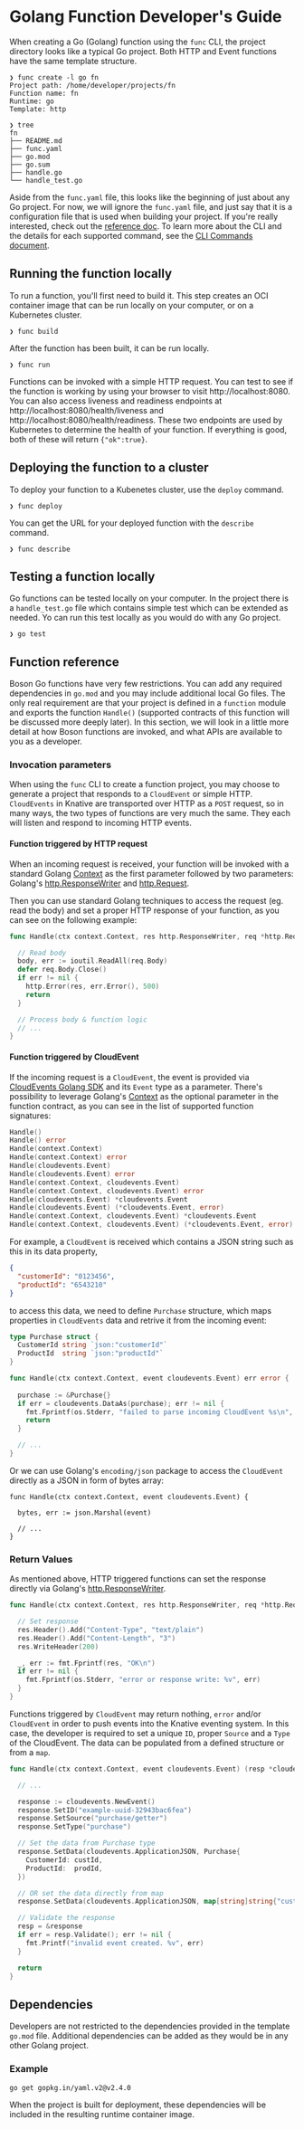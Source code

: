 # Golang Function Developer's Guide

When creating a Go (Golang) function using the `func` CLI, the project directory
looks like a typical Go project. Both HTTP and Event functions have the same
template structure.

```
❯ func create -l go fn
Project path: /home/developer/projects/fn
Function name: fn
Runtime: go
Template: http

❯ tree
fn
├── README.md
├── func.yaml
├── go.mod
├── go.sum
├── handle.go
└── handle_test.go
```

Aside from the `func.yaml` file, this looks like the beginning of just about
any Go project. For now, we will ignore the `func.yaml` file, and just
say that it is a configuration file that is used when building your project.
If you're really interested, check out the [reference doc](config-reference.doc).
To learn more about the CLI and the details for each supported command, see
the [CLI Commands document](commands.md#cli-commands).

## Running the function locally

To run a function, you'll first need to build it. This step creates an OCI
container image that can be run locally on your computer, or on a Kubernetes
cluster.

```
❯ func build
```

After the function has been built, it can be run locally.

```
❯ func run
```

Functions can be invoked with a simple HTTP request. 
You can test to see if the function is working by using your browser to visit
http://localhost:8080. You can also access liveness and readiness
endpoints at http://localhost:8080/health/liveness and
http://localhost:8080/health/readiness. These two endpoints are used
by Kubernetes to determine the health of your function. If everything
is good, both of these will return `{"ok":true}`.

## Deploying the function to a cluster

To deploy your function to a Kubenetes cluster, use the `deploy` command.

```
❯ func deploy
```

You can get the URL for your deployed function with the `describe` command.

```
❯ func describe
```

## Testing a function locally


Go functions can be tested locally on your computer. In the project there is
a `handle_test.go` file which contains simple test which can be extended as needed. 
Yo can run this test locally as you would do with any Go project.

```
❯ go test
```

## Function reference

Boson Go functions have very few restrictions. You can add any required dependencies
in `go.mod` and you may include additional local Go files. The only real requirement are 
that your project is defined in a `function` module and exports the function `Handle()` 
(supported contracts of this function will be discussed more deeply later).
In this section, we will look in a little more detail at how Boson functions are invoked,
and what APIs are available to you as a developer.

### Invocation parameters

When using the `func` CLI to create a function project, you may choose to generate a project
that responds to a `CloudEvent` or simple HTTP. `CloudEvents` in Knative are transported over
HTTP as a `POST` request, so in many ways, the two types of functions are very much the same.
They each will listen and respond to incoming HTTP events.

#### Function triggered by HTTP request

When an incoming request is received, your function will be invoked with a standard
Golang [Context](https://golang.org/pkg/context/) as the first parameter followed by
two parameters: Golang's [http.ResponseWriter](https://golang.org/pkg/net/http/#ResponseWriter)
and [http.Request](https://golang.org/pkg/net/http/#Request). 

Then you can use standard Golang techniques to access the request (eg. read the body)
and set a proper HTTP response of your function, as you can see on the following example:

```go
func Handle(ctx context.Context, res http.ResponseWriter, req *http.Request) {

  // Read body
  body, err := ioutil.ReadAll(req.Body)
  defer req.Body.Close()
  if err != nil {
	http.Error(res, err.Error(), 500)
	return
  }

  // Process body & function logic
  // ...
}
```

#### Function triggered by CloudEvent

If the incoming request is a `CloudEvent`, the event is provided via
[CloudEvents Golang SDK](https://cloudevents.github.io/sdk-go/) and its `Event` type
as a parameter. There's possibility to leverage Golang's
[Context](https://golang.org/pkg/context/) as the optional parameter in the function contract,
as you can see in the list of supported function signatures:

```go
Handle()
Handle() error
Handle(context.Context)
Handle(context.Context) error
Handle(cloudevents.Event)
Handle(cloudevents.Event) error
Handle(context.Context, cloudevents.Event)
Handle(context.Context, cloudevents.Event) error
Handle(cloudevents.Event) *cloudevents.Event
Handle(cloudevents.Event) (*cloudevents.Event, error)
Handle(context.Context, cloudevents.Event) *cloudevents.Event
Handle(context.Context, cloudevents.Event) (*cloudevents.Event, error)
```

For example, a `CloudEvent` is received which contains a JSON string such as this in its data property, 

```json
{ 
  "customerId": "0123456",
  "productId": "6543210"
}
```

to access this data, we need to define `Purchase` structure, which maps properties in `CloudEvents`
data and retrive it from the incoming event:

```go
type Purchase struct {
  CustomerId string `json:"customerId"`
  ProductId  string `json:"productId"`
}

func Handle(ctx context.Context, event cloudevents.Event) err error {
	  
  purchase := &Purchase{}
  if err = cloudevents.DataAs(purchase); err != nil {
	fmt.Fprintf(os.Stderr, "failed to parse incoming CloudEvent %s\n", err)
	return
  }

  // ...
}
```

Or we can use Golang's `encoding/json` package to access the `CloudEvent` directly as
a JSON in form of bytes array:

```golang
func Handle(ctx context.Context, event cloudevents.Event) {

  bytes, err := json.Marshal(event)

  // ...
}
```

### Return Values
As mentioned above, HTTP triggered functions can set the response directly via
Golang's [http.ResponseWriter](https://golang.org/pkg/net/http/#ResponseWriter).

```go
func Handle(ctx context.Context, res http.ResponseWriter, req *http.Request) {

  // Set response
  res.Header().Add("Content-Type", "text/plain")
  res.Header().Add("Content-Length", "3")
  res.WriteHeader(200)

  _, err := fmt.Fprintf(res, "OK\n")
  if err != nil {
	fmt.Fprintf(os.Stderr, "error or response write: %v", err)
  }
}
```

Functions triggered by `CloudEvent` may return nothing, `error` and/or `CloudEvent` in order
to push events into the Knative eventing system. In this case, the developer is required
to set a unique `ID`, proper `Source` and a `Type` of the CloudEvent. The data can be populated
from a defined structure or from a `map`.

```go
func Handle(ctx context.Context, event cloudevents.Event) (resp *cloudevents.Event, err error) {

  // ...

  response := cloudevents.NewEvent()
  response.SetID("example-uuid-32943bac6fea")
  response.SetSource("purchase/getter")
  response.SetType("purchase")

  // Set the data from Purchase type
  response.SetData(cloudevents.ApplicationJSON, Purchase{
	CustomerId: custId,
	ProductId:  prodId,
  })

  // OR set the data directly from map
  response.SetData(cloudevents.ApplicationJSON, map[string]string{"customerId": custId, "productId": prodId})

  // Validate the response
  resp = &response
  if err = resp.Validate(); err != nil {
	fmt.Printf("invalid event created. %v", err)
  }

  return
}
```

## Dependencies
Developers are not restricted to the dependencies provided in the template
`go.mod` file. Additional dependencies can be added as they would be in any
other Golang project.

### Example
```console
go get gopkg.in/yaml.v2@v2.4.0
```

When the project is built for deployment, these dependencies will be included
in the resulting runtime container image.
